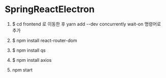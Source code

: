 # SpringReactElectron

1. $ cd frontend 로 이동한 후 yarn add --dev concurrently wait-on 명령어로 추가
2. $ npm install react-router-dom
3. $ npm install qs
4. $ npm install axios

5. npm start

